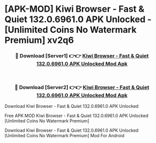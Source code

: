 # [APK-MOD] Kiwi Browser - Fast & Quiet 132.0.6961.0 APK Unlocked - [Unlimited Coins No Watermark Premium] xv2q6



<div align="center">
<h3>🔴 Download [Server1] 👉👉 <a href="https://momento.my/?title=Kiwi_Browser_-_Fast_&_Quiet_132.0.6961.0_APK_Unlocked">Kiwi Browser - Fast & Quiet 132.0.6961.0 APK Unlocked Mod Apk</a></h3><br>

<h3>🔴 Download [Server2] 👉👉 <a href="https://momento.my/?title=Kiwi_Browser_-_Fast_&_Quiet_132.0.6961.0_APK_Unlocked">Kiwi Browser - Fast & Quiet 132.0.6961.0 APK Unlocked Mod Apk</a></h3>
</div>



Download Kiwi Browser - Fast & Quiet 132.0.6961.0 APK Unlocked 

Free APK MOD Kiwi Browser - Fast & Quiet 132.0.6961.0 APK Unlocked [Unlimited Coins No Watermark Premium]

Download Kiwi Browser - Fast & Quiet 132.0.6961.0 APK Unlocked [Unlimited Coins No Watermark Premium] Mod For Android
